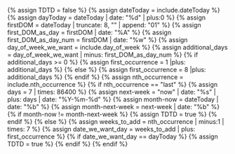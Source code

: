 {% assign TDTD = false %}
{% assign dateToday = include.dateToday %}
{% assign dayToday = dateToday | date: "%d" | plus:0 %}
{% assign firstDOM = dateToday | truncate: 8, "" | append: "01"  %}
{% assign first_DOM_as_day = firstDOM | date: "%A" %}
{% assign first_DOM_as_day_num = firstDOM | date: "%w" %}
{% assign day_of_week_we_want = include.day_of_week  %}
{% assign additional_days = day_of_week_we_want | minus: first_DOM_as_day_num %}
{% if  additional_days >= 0 %}
{% assign first_occurrence = 1 |plus: additional_days %}
{% else %}
{% assign first_occurrence = 8 |plus: additional_days %}
{% endif %}
{% assign nth_occurrence = include.nth_occurrence %}
{% if nth_occurrence == "last" %}
{% assign days = 7 | times: 86400 %}
{% assign next-week =  "now" | date: "%s" | plus: days | date: "%Y-%m-%d" %}
{% assign month-now = dateToday | date: "%b" %}
{% assign month-next-week = next-week | date: "%b" %}
{% if month-now != month-next-week %}
{% assign TDTD = true %}
{% endif %}
{% else %}
{% assign weeks_to_add = nth_occurrence | minus:1 | times: 7 %}
{% assign date_we_want_day = weeks_to_add | plus: first_occurrence %}
{% if date_we_want_day == dayToday %}
{% assign TDTD = true %}
{% endif %}
{% endif %}